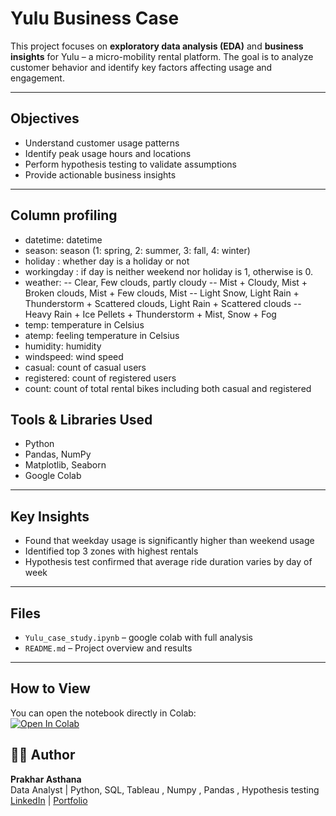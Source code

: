 # Yulu Business Case 

This project focuses on **exploratory data analysis (EDA)** and **business insights** for Yulu – a micro-mobility rental platform. The goal is to analyze customer behavior and identify key factors affecting usage and engagement.

---

## Objectives
- Understand customer usage patterns
- Identify peak usage hours and locations
- Perform hypothesis testing to validate assumptions
- Provide actionable business insights

---
## Column profiling

- datetime: datetime
- season: season (1: spring, 2: summer, 3: fall, 4: winter)
- holiday : whether day is a holiday or not
- workingday : if day is neither weekend nor holiday is 1, otherwise is 0.
- weather:
  -- Clear, Few clouds, partly cloudy
  -- Mist + Cloudy, Mist + Broken clouds, Mist + Few clouds, Mist
  -- Light Snow, Light Rain + Thunderstorm + Scattered clouds, Light Rain + Scattered clouds
  -- Heavy Rain + Ice Pellets + Thunderstorm + Mist, Snow + Fog
- temp: temperature in Celsius
- atemp: feeling temperature in Celsius
- humidity: humidity
- windspeed: wind speed
- casual: count of casual users
- registered: count of registered users
- count: count of total rental bikes including both casual and registered

## Tools & Libraries Used
- Python
- Pandas, NumPy
- Matplotlib, Seaborn
- Google Colab

---

## Key Insights
- Found that weekday usage is significantly higher than weekend usage
- Identified top 3 zones with highest rentals
- Hypothesis test confirmed that average ride duration varies by day of week

---

##  Files
- `Yulu_case_study.ipynb` – google colab with full analysis
- `README.md` – Project overview and results

---

##  How to View
You can open the notebook directly in Colab:  
[![Open In Colab](https://colab.research.google.com/assets/colab-badge.svg)](https://github.com/Prakhar967/Yulu_business_case/blob/main/Yulu_case_study.ipynb)

## 👨‍💼 Author
**Prakhar Asthana**  
Data Analyst | Python, SQL, Tableau , Numpy , Pandas , Hypothesis testing 
[LinkedIn](https://www.linkedin.com/in/prakhar-asthana-5b3a8b131/) | [Portfolio](https://github.com/Prakhar967/Yulu_business_case)
